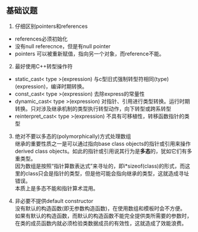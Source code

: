 基础议题
-----
1. 仔细区别pointers和references
- references必须初始化
- 没有null referecnce，但是有null pointer
- pointers 可以被重新赋值，指向另一个对象，而reference不能。

2. 最好使用C++转型操作符
- static_cast< type >(expression) 与c型旧式强制转型符相同(type)(expression)，编译时期转换。
- const_cast< type >(expression) 去除express的常量性
- dynamic_cast< type >(expression) 对指针、引用进行类型转换。运行时期转换。只对涉及继承机制的类型执行转型动作，向下转型或跨系转型
- reinterpret_cast< type >(expression) 不具有可移植性，转移函数指针的类型

3. 绝对不要以多态的(polymorphically)方式处理数组  
    继承的重要性质之一是可以通过指向base class objects的指针或引用来操作derived class objects。如此的指针或引用说其行为是**多态**的，犹如它们有多重类型。  
    因为数组是按照“指针算数表达式”来寻址的，即i*sizeof(class)的形式，而这里的class只会是指针的类型，但是他可能会指向继承的类型，这就造成寻址错误。  
    本质上是多态不能和指针算术混用。  

4. 非必要不提供default constructor  
    没有默认的构造函数(即无参数构造函数)，在使用数组和模板时会不方便。  
    如果有默认的构造函数，而默认的构造函数不能完全提供类所需要的参数时，在类的成员函数内就必须检验类数据成员的有效性，这就造成了效能浪费。